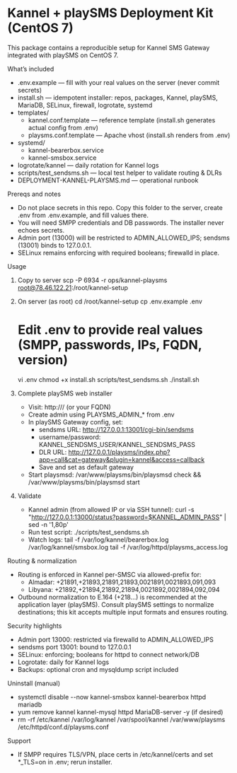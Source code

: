 # Kannel + playSMS Deployment Kit (CentOS 7)

This package contains a reproducible setup for Kannel SMS Gateway integrated with playSMS on CentOS 7.

What’s included
- .env.example — fill with your real values on the server (never commit secrets)
- install.sh — idempotent installer: repos, packages, Kannel, playSMS, MariaDB, SELinux, firewall, logrotate, systemd
- templates/
  - kannel.conf.template — reference template (install.sh generates actual config from .env)
  - playsms.conf.template — Apache vhost (install.sh renders from .env)
- systemd/
  - kannel-bearerbox.service
  - kannel-smsbox.service
- logrotate/kannel — daily rotation for Kannel logs
- scripts/test_sendsms.sh — local test helper to validate routing & DLRs
- DEPLOYMENT-KANNEL-PLAYSMS.md — operational runbook

Prereqs and notes
- Do not place secrets in this repo. Copy this folder to the server, create .env from .env.example, and fill values there.
- You will need SMPP credentials and DB passwords. The installer never echoes secrets.
- Admin port (13000) will be restricted to ADMIN_ALLOWED_IPS; sendsms (13001) binds to 127.0.0.1.
- SELinux remains enforcing with required booleans; firewalld in place.

Usage
1) Copy to server
   scp -P 6934 -r ops/kannel-playsms root@78.46.122.21:/root/kannel-setup

2) On server (as root)
   cd /root/kannel-setup
   cp .env.example .env
   # Edit .env to provide real values (SMPP, passwords, IPs, FQDN, version)
   vi .env
   chmod +x install.sh scripts/test_sendsms.sh
   ./install.sh

3) Complete playSMS web installer
   - Visit: http://<server-ip>/ (or your FQDN)
   - Create admin using PLAYSMS_ADMIN_* from .env
   - In playSMS Gateway config, set:
     - sendsms URL: http://127.0.0.1:13001/cgi-bin/sendsms
     - username/password: KANNEL_SENDSMS_USER/KANNEL_SENDSMS_PASS
     - DLR URL: http://127.0.0.1/playsms/index.php?app=call&cat=gateway&plugin=kannel&access=callback
     - Save and set as default gateway
   - Start playsmsd:
     /var/www/playsms/bin/playsmsd check && /var/www/playsms/bin/playsmsd start

4) Validate
   - Kannel admin (from allowed IP or via SSH tunnel):
     curl -s "http://127.0.0.1:13000/status?password=$KANNEL_ADMIN_PASS" | sed -n '1,80p'
   - Run test script:
     ./scripts/test_sendsms.sh
   - Watch logs:
     tail -f /var/log/kannel/bearerbox.log /var/log/kannel/smsbox.log
     tail -f /var/log/httpd/playsms_access.log

Routing & normalization
- Routing is enforced in Kannel per-SMSC via allowed-prefix for:
  - Almadar: +21891,+21893,21891,21893,0021891,0021893,091,093
  - Libyana: +21892,+21894,21892,21894,0021892,0021894,092,094
- Outbound normalization to E.164 (+218…) is recommended at the application layer (playSMS). Consult playSMS settings to normalize destinations; this kit accepts multiple input formats and ensures routing.

Security highlights
- Admin port 13000: restricted via firewalld to ADMIN_ALLOWED_IPS
- sendsms port 13001: bound to 127.0.0.1
- SELinux: enforcing; booleans for httpd to connect network/DB
- Logrotate: daily for Kannel logs
- Backups: optional cron and mysqldump script included

Uninstall (manual)
- systemctl disable --now kannel-smsbox kannel-bearerbox httpd mariadb
- yum remove kannel kannel-mysql httpd MariaDB-server -y (if desired)
- rm -rf /etc/kannel /var/log/kannel /var/spool/kannel /var/www/playsms /etc/httpd/conf.d/playsms.conf

Support
- If SMPP requires TLS/VPN, place certs in /etc/kannel/certs and set *_TLS=on in .env; rerun installer.

